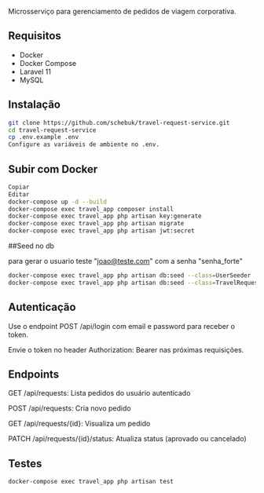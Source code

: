 Microsserviço para gerenciamento de pedidos de viagem corporativa.

## Requisitos

- Docker
- Docker Compose
- Laravel 11
- MySQL

## Instalação

```bash
git clone https://github.com/schebuk/travel-request-service.git
cd travel-request-service
cp .env.example .env
Configure as variáveis de ambiente no .env.
```

## Subir com Docker
```bash
Copiar
Editar
docker-compose up -d --build
docker-compose exec travel_app composer install
docker-compose exec travel_app php artisan key:generate
docker-compose exec travel_app php artisan migrate
docker-compose exec travel_app php artisan jwt:secret
```

##Seed no db

para gerar o usuario teste "joao@teste.com" com a senha "senha_forte"
```bash
docker-compose exec travel_app php artisan db:seed --class=UserSeeder 
docker-compose exec travel_app php artisan db:seed --class=TravelRequestSeeder
```

## Autenticação
Use o endpoint POST /api/login com email e password para receber o token.

Envie o token no header Authorization: Bearer <token> nas próximas requisições.
## Endpoints
GET /api/requests: Lista pedidos do usuário autenticado

POST /api/requests: Cria novo pedido

GET /api/requests/{id}: Visualiza um pedido

PATCH /api/requests/{id}/status: Atualiza status (aprovado ou cancelado)

## Testes
```bash
docker-compose exec travel_app php artisan test
```